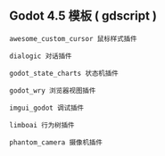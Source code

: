 ## Godot 4.5 模板 ( gdscript )
```
awesome_custom_cursor 鼠标样式插件

dialogic 对话插件

godot_state_charts 状态机插件

godot_wry 浏览器视图插件

imgui_godot 调试插件

limboai 行为树插件

phantom_camera 摄像机插件
```